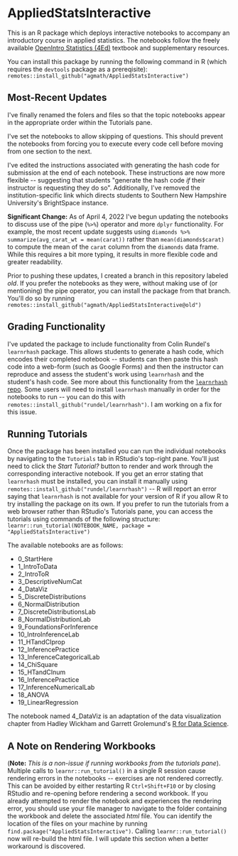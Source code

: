 # AppliedStatsInteractive
 
This is an R package which deploys interactive notebooks to accompany an introductory course in applied statistics. The notebooks follow the freely available [OpenIntro Statistics (4Ed)](http://www.openintro.org/os) textbook and supplementary resources. 

You can install this package by running the following command in R (which requires the `devtools` package as a prereqisite): `remotes::install_github("agmath/AppliedStatsInteractive")`

## Most-Recent Updates

I've finally renamed the folers and files so that the topic notebooks appear in the appropriate order within the Tutorials pane.

I've set the notebooks to allow skipping of questions. This should prevent the notebooks from forcing you to execute every code cell before moving from one section to the next.

I've edited the instructions associated with generating the hash code for submission at the end of each notebook. These instructions are now more flexible -- suggesting that students "generate the hash code *if* their instructor is requesting they do so". Additionally, I've removed the institution-specific link which directs students to Southern New Hampshire University's BrightSpace instance.

**Significant Change:** As of April 4, 2022 I've begun updating the notebooks to discuss use of the pipe (`%>%`) operator and more `dplyr` functionality. For example, the most recent update suggests using `diamonds %>% summarize(avg_carat_wt = mean(carat))` rather than `mean(diamonds$carat)` to compute the mean of the `carat` column from the `diamonds` data frame. While this requires a bit more typing, it results in more flexible code and greater readability. 

Prior to pushing these updates, I created a branch in this repository labeled *old*. If you prefer the notebooks as they were, without making use of (or mentioning) the pipe operator, you can install the package from that branch. You'll do so by running `remotes::install_github("agmath/AppliedStatsInteractive@old")`


## Grading Functionality

I've updated the package to include functionality from Colin Rundel's `learnrhash` package. This allows students to generate a hash code, which encodes their completed notebook -- students can then paste this hash code into a web-form (such as Google Forms) and then the instructor can reproduce and assess the student's work using `learnrhash` and the student's hash code. See more about this functionality from the [`learnrhash` repo](https://github.com/rundel/learnrhash). Some users will need to install `learnrhash` manually in order for the notebooks to run -- you can do this with `remotes::install_github("rundel/learnrhash")`. I am working on a fix for this issue.

## Running Tutorials

Once the package has been installed you can run the individual notebooks by navigating to the `Tutorials` tab in RStudio's top-right pane. You'll just need to click the *Start Tutorial?* button to render and work through the corresponding interactive notebook. If you get an error stating that `learnrhash` must be installed, you can install it manually using `remotes::install_github("rundel/learnrhash")` -- R will report an error saying that `learnrhash` is not available for your version of R if you allow R to try installing the package on its own. If you prefer to run the tutorials from a web browser rather than RStudio's Tutorials pane, you can access the tutorials using commands of the following structure: `learnr::run_tutorial(NOTEBOOK_NAME, package = "AppliedStatsInteractive")`

The available notebooks are as follows:
+ 0_StartHere
+ 1_IntroToData
+ 2_IntroToR
+ 3_DescriptiveNumCat
+ 4_DataViz
+ 5_DiscreteDistributions
+ 6_NormalDistribution
+ 7_DiscreteDistributionsLab
+ 8_NormalDistributionLab
+ 9_FoundationsForInference
+ 10_IntroInferenceLab
+ 11_HTandCIprop
+ 12_InferencePractice
+ 13_InferenceCategoricalLab
+ 14_ChiSquare
+ 15_HTandCInum
+ 16_InferencePractice
+ 17_InferenceNumericalLab
+ 18_ANOVA
+ 19_LinearRegression

The notebook named 4_DataViz is an adaptation of the data visualization chapter from Hadley Wickham and Garrett Grolemund's [R for Data Science](https://r4ds.had.co.nz/).

## A Note on Rendering Workbooks

(**Note:** *This is a non-issue if running workbooks from the tutorials pane*). Multiple calls to `learnr::run_tutorial()` in a single R session cause rendering errors in the notebooks -- exercises are not rendered correctly. This can be avoided by either restarting R `Ctrl+Shift+F10` or by closing RStudio and re-opening before rendering a second workbook. If you already attempted to render the notebook and experiences the rendering error, you should use your file manager to navigate to the folder containing the workbook and delete the associated *html* file. You can identify the location of the files on your machine by running `find.package("AppliedStatsInteractive")`. Calling `learnr::run_tutorial()` now will re-build the html file. I will update this section when a better workaround is discovered.

